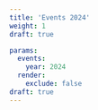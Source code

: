 ```yaml
---
title: 'Events 2024'
weight: 1
draft: true

params:
  events:
    year: 2024
  render:
    exclude: false
draft: true
---
```

<!--
  SPDX-License-Identifier: Apache-2.0

  SPDX-FileCopyrightText: 2025 German Federal Office for Information Security (BSI) <https://www.bsi.bund.de>

  This file is Free Software under the Apache-2.0 License
  without warranty, see README.md and LICENSES/Apache-2.0.txt for details.
-->
